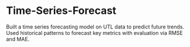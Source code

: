 # Time-Series-Forecast
Built a time series forecasting model on UTL data to predict future trends. Used historical patterns to forecast key metrics with evaluation via RMSE and MAE.
